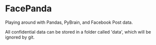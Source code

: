 # FacePanda
Playing around with Pandas, PyBrain, and Facebook Post data.

All confidential data can be stored in a folder called 'data', which will be ignored by git.
